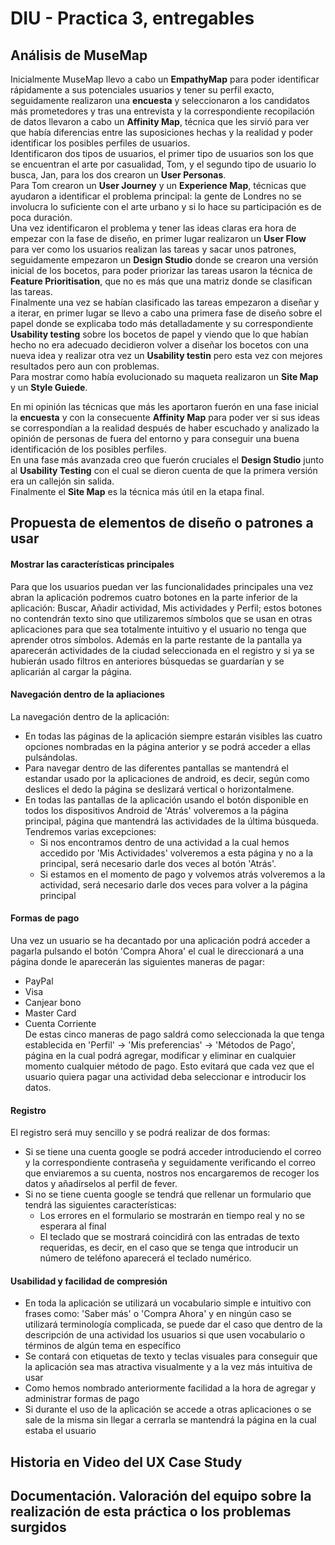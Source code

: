 # DIU - Practica 3, entregables

## Análisis de MuseMap   
Inicialmente MuseMap llevo a cabo un **EmpathyMap** para poder identificar rápidamente a sus potenciales usuarios y tener su perfil exacto, seguidamente realizaron una **encuesta** y seleccionaron a los candidatos más prometedores y tras una entrevista y la correspondiente recopilación de datos llevaron a cabo un **Affinity Map**, técnica que les sirvió para ver que había diferencias entre las suposiciones hechas y la realidad y poder identificar los posibles perfiles de usuarios.  
Identificaron dos tipos de usuarios, el primer tipo de usuarios son los que se encuentran el arte por casualidad, Tom, y el segundo tipo de usuario lo busca, Jan, para los dos crearon un **User Personas**.  
Para Tom crearon un **User Journey** y un **Experience Map**, técnicas que ayudaron a identificar el problema principal: la gente de Londres no se involucra lo suficiente con el arte urbano y si lo hace su participación es de poca duración.  
Una vez identificaron el problema y tener las ideas claras era hora de empezar con la fase de diseño, en primer lugar realizaron un **User Flow** para ver como los usuarios realizan las tareas y sacar unos patrones, seguidamente empezaron un **Design Studio** donde se crearon una versión inicial de los bocetos, para poder priorizar las tareas usaron la técnica de **Feature Prioritisation**, que no es más que una matriz donde se clasifican las tareas.  
Finalmente una vez se habían clasificado las tareas empezaron a diseñar y a iterar, en primer lugar se llevo a cabo una primera fase de diseño sobre el papel donde se explicaba todo más detalladamente y su correspondiente **Usability testing** sobre los bocetos de papel y viendo que lo que habían hecho no era adecuado decidieron volver a diseñar los bocetos con una nueva idea y realizar otra vez un **Usability testin** pero esta vez con mejores resultados pero aun con problemas.  
Para mostrar como había evolucionado su maqueta realizaron un **Site Map** y un **Style Guiede**.  
  
En mi opinión las técnicas que más les aportaron fuerón en una fase inicial la **encuesta** y con la consecuente **Affinity Map** para poder ver si sus ideas se correspondían a la realidad después de haber escuchado y analizado la opinión de personas de fuera del entorno y para conseguir una buena identificación de los posibles perfiles.  
En una fase más avanzada creo que fuerón cruciales el **Design Studio** junto al **Usability Testing** con el cual se dieron cuenta de que la primera versión era un callejón sin salida.  
Finalmente el **Site Map** es la técnica más útil en la etapa final.

## Propuesta de elementos de diseño o patrones a usar 

#### Mostrar las características principales 
Para que los usuarios puedan ver las funcionalidades principales una vez abran la aplicación podremos cuatro botones en la parte inferior de la aplicación: Buscar, Añadir actividad, Mis actividades y Perfil; estos botones no contendrán texto sino que utilizaremos símbolos que se usan en otras aplicaciones para que sea totalmente intuitivo y el usuario no tenga que aprender otros símbolos.
Además en la parte restante de la pantalla ya aparecerán actividades de la ciudad seleccionada en el registro y si ya se hubierán usado filtros en anteriores búsquedas se guardarían y se aplicarián al cargar la página.

#### Navegación dentro de la apliaciones
La navegación dentro de la aplicación: 
 - En todas las páginas de la aplicación siempre estarán visibles las cuatro opciones nombradas en la página anterior y se podrá acceder a ellas pulsándolas.
 - Para navegar dentro de las diferentes pantallas se mantendrá el estandar usado por la aplicaciones de android, es decir, según como deslices el dedo la página se deslizará vertical o horizontalmene.
 - En todas las pantallas de la aplicación usando el botón disponible en todos los dispositivos Android de 'Atrás' volveremos a la página principal, página que mantendrá las actividades de la última búsqueda. Tendremos varias excepciones:
     * Si nos encontramos dentro de una actividad a la cual hemos accedido por 'Mis Actividades' volveremos a esta página y no a la principal, será necesario darle dos veces al botón 'Atrás'.
     * Si estamos en el momento de pago y volvemos atrás volveremos a la actividad, será necesario darle dos veces para volver a la página principal

#### Formas de pago 
Una vez un usuario se ha decantado por una aplicación podrá acceder a pagarla pulsando el botón 'Compra Ahora' el cual le direccionará a una página donde le aparecerán las siguientes maneras de pagar:
- PayPal
- Visa
- Canjear bono
- Master Card 
- Cuenta Corriente  
De estas cinco maneras de pago saldrá como seleccionada la que tenga establecida en 'Perfil' -> 'Mis preferencias' -> 'Métodos de Pago', página en la cual podrá agregar, modificar y eliminar en cualquier momento cualquier método de pago. Esto evitará que cada vez que el usuario quiera pagar una actividad deba seleccionar e introducir los datos.

#### Registro
El registro será muy sencillo y se podrá realizar de dos formas:
- Si se tiene una cuenta google se podrá acceder introduciendo el correo y la correspondiente contraseña y seguidamente verificando el correo que enviaremos a su cuenta, nostros nos encargaremos de recoger los datos y añadírselos al perfil de fever.
- Si no se tiene cuenta google se tendrá que rellenar un formulario que tendrá las siguientes características:
    * Los errores en el formulario se mostrarán en tiempo real y no se esperara al final 
    * El teclado que se mostrará coincidirá con las entradas de texto requeridas, es decir, en el caso que se tenga que introducir un número de teléfono aparecerá el teclado numérico.
   
#### Usabilidad y facilidad de compresión
 - En toda la aplicación se utilizará un vocabulario simple e intuitivo con frases como: 'Saber más' o 'Compra Ahora' y en ningún caso se utilizará terminología complicada, se puede dar el caso que dentro de la descripción de una actividad los usuarios si que usen vocabulario o términos de algún tema en específico
 - Se contará con etiquetas de texto y teclas visuales para conseguir que la aplicación sea mas atractiva visualmente y a la vez más intuitiva de usar 
 - Como hemos nombrado anteriormente  facilidad a la hora de agregar y administrar formas de pago 
 - Si durante el uso de la aplicación se accede a otras aplicaciones o se sale de la misma sin llegar a cerrarla se mantendrá la página en la cual estaba el usuario 
    



## Historia en Video del UX Case Study


## Documentación. Valoración del equipo sobre la realización de esta práctica o los problemas surgidos
 
